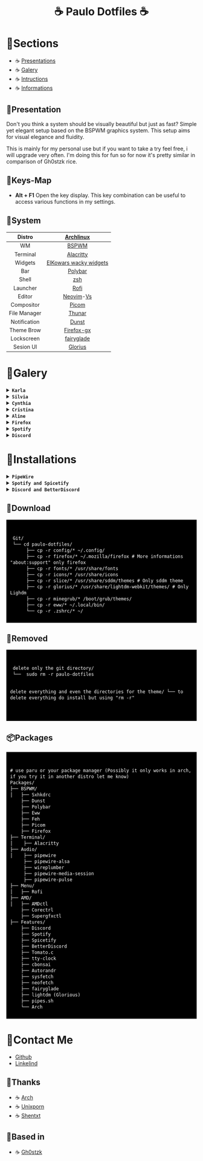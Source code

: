 <div align="center">
     <h1> ☕ Paulo Dotfiles ☕</h1>
 </div>
 
# 🌿Sections

- ☕ [Presentations](https://github.com/paulo-barbosa2006/paulo-dotfiles/tree/main#system)
- ☕ [Galery](https://github.com/paulo-barbosa2006/paulo-dotfiles/tree/main#galery)
- ☕ [Intructions](https://github.com/paulo-barbosa2006/paulo-dotfiles/tree/main#download)
- ☕ [Informations](https://github.com/paulo-barbosa2006/paulo-dotfiles/tree/main#contact-me)

## 🌿Presentation

Don't you think a system should be visually beautiful but just as fast? Simple yet elegant setup based on the BSPWM graphics system.
This setup aims for visual elegance and fluidity.

This is mainly for my personal use but if you want to take a try feel free, i will upgrade very often.
I'm doing this for fun so for now it's pretty similar in comparison of Gh0stzk rice.

## 🌿Keys-Map

- **Alt + F1** Open the key display. This key combination can be useful to access various functions in my settings.


## 🌿System

|    Distro    |                        [Archlinux](https://github.com/archlinux)               |
| :----------: | :----------------------------------------------------------------------------: |
|      WM      |                 [BSPWM](https://github.com/baskerville/bspwm)                  |
|   Terminal   |                         [Alacritty](https://alacritty)    
|   Widgets    |            [ElKowars wacky widgets](https://github.com/elkowar/eww)            |
|     Bar      |            [Polybar](https://github.com/polybar/polybar)                       |
|    Shell     |                [zsh](https://github.com/ohmyzsh/ohmyzsh)                       |
|   Launcher   |                   [Rofi](https://github.com/davatorium/rofi)                   |
|    Editor    | [Neovim](https://github.com/neovim/neovim)-[Vs](https://code.visualstudio.com/)|
|  Compositor  |              [Picom](https://github.com/FT-Labs/picom)                         |
| File Manager |              [Thunar](https://github.com/xfce-mirror/thunar)                   |
| Notification |              [Dunst](https://github.com/dunst-project/dunst)                   |
| Theme Brow   |              [Firefox-gx](https://github.com/Godiesc/firefox-gx)               |
| Lockscreen   |     [fairyglade](https://github.com/fairyglade/ly)                             |
| Sesion UI    |   [Glorius](https://github.com/thecmdrunner/lightdm-glorious-webkit2)          |

# 🌿Galery

<details>

<summary><b><code>Karla</code></b></summary>

![demo](/assets/karla.png)

</details>

<details>

<summary><b><code>Silvia</code></b></summary>

![demo](/assets/silvia.png)

</details>

<details>

<summary><b><code>Cynthia</code></b></summary>

![demo](/assets/chynthia.png)

</details>

<details>

<summary><b><code>Cristina</code></b></summary>

![demo](/assets/cristina.png)

</details>


<details>

<summary><b><code>Aline</code></b></summary>

![demo](/assets/aline.png)

</details>


<details>

<summary><b><code>Firefox</code></b></summary>

![demo](/assets/firefox_page.png)

</details>

<details>

<summary><b><code>Spotify</code></b></summary>

![demo](/assets/spicetify.png)

</details>

<details>

<summary><b><code>Discord</code></b></summary>

![demo](/assets/discord.png)

</details>

# 🌿Installations

<details>

<summary><b><code>PipeWire</code></b></summary>
<br>
Pulseaudio tends to cause a lot of problems in the long term, so the solution I found is to use pipewire.
<br>
<pre><code>
     sudo pacman -S pipewire pipewire-alsa wireplumber pipewire-media-session pipewire-pulse
     
</pre></code>
<br>
To avoid any conflicts with Pipewire or pipewire-pulse, you should uninstall PulseAudio completely from your system. To remove pulseaudio from Arch-based systems, run:
<pre><code>
     sudo pacman -Rns pulseaudio
     
</pre></code>
<br>
To disable PulseAudio services, you can run:
<pre><code>
     systemctl --user --now disable pulseaudio.service pulseaudio.socket
     
</pre></code>
<br>
To disable PulseAudio services, you can run:
<pre><code>
    systemctl --user mask pulseaudio
     
</pre></code>
<br>
Finally enable PipeWire audio server and WirePlumber session manager
<pre><code>
     systemctl --user --now enable pipewire pipewire-pulse wireplumber
     systemctl --user --now enable pipewire pipewire-pulse pipewire-media-session
     
</pre></code>
</details>

<details>

<summary><b><code>Spotify and Spicetify</code></b></summary>
<br>
Download spotify and spicetify
<pre><code>
     sudo pacman -S spotify-launcher
     curl -fsSL https://raw.githubusercontent.com/khanhas/spicetify-cli/master/install.sh | sh
     
</pre></code>
<br>
Authorize Spicetify and modify your Spotify
<pre><code>
     sudo chmod a+wr /opt/spotify
     sudo chmod a+wr /opt/spotify/Apps -R
     
</pre></code>

<pre><code>
     cd ~/spicetify-cli
     ./spicetify backup apply enable-devtool
     
</pre></code>
<br>
Downloading new themes
<pre><code>
    git clone https://github.com/morpheusthewhite/spicetify-themes.git
    cd spicetify-themes
    cp -r * ~/.config/spicetify/Themes
     
</pre></code>
Once installed, the themes are stored in “~/.config/spicetify/Themes/”.
     
<br>
Applying the new themes
<pre><code>
     cd ~/spicetify-cli”
     ./spicetify config current_theme THEMENAME
     ./spicetify apply
     ./spicetify config color_scheme SCHEMENAME
     ./spicetify apply
     
</pre></code>

<h3>List of spicetify themes</h3>
https://spicetify.app/docs/advanced-usage/themes/

I'm currently using https://github.com/Comfy-Themes/Spicetify?tab=readme-ov-file
![demo](/assets/spicetify.png)

</details>


<details>

<summary><b><code>Discord and BetterDiscord</code></b></summary>
<br>
Nobody wants to have the experience of opening discord and being presented with the beautiful news that discord needs to be updated.
Therefore, the ideal is to install the AUR discord-arch-electron and discord-update-skip-git.
"A simple script to fix Discord wanting to update while the update isn't in the repos." - discord-update-skip-git
<br>
<pre><code>
     git clone https://aur.archlinux.org/discord_arch_electron.git
     cd discord_arch_electron
     makepkg -si
     
</pre></code>
<pre><code>
     git clone https://aur.archlinux.org/discord-update-skip-git.git
     cd discord-update-skip-git
     makepkg -si
     
</pre></code>
     
<h3>BetterDiscordctl</h3>
<pre><code>
     $ curl -O https://raw.githubusercontent.com/bb010g/betterdiscordctl/master/betterdiscordctl
     $ chmod +x betterdiscordctl
     $ sudo mv betterdiscordctl /usr/local/bin
     $ sudo betterdiscordctl self-upgrade
     
</pre></code>

<h3>BetterDiscord</h3>
Replace [COMMAND] with install to install BD for the first time, reinstall to reinstall BD after a Discord update, or uninstall to uninstall an existing installation.
<pre><code>
    $ betterdiscordctl [COMMAND]
     
</pre></code>

<h3>List of betterdiscord themes</h3>
https://betterdiscord.app/themes

I'm currently using https://github.com/refact0r/midnight-discord/blob/master/flavors/midnight-catppuccin-macchiato.theme.css
I changed the theme css. If you installed the .config that I made available, you will have access to the theme in ~/.config/BetterDiscord/themes/
![demo](/assets/discord.png)

</details>
     
## 💾Download

<div style="background-color: black; color: white; padding: 10px;">
<pre><code>
 Git/ 
 └── cd paulo-dotfiles/
      ├── cp -r config/* ~/.config/
      ├── cp -r firefox/* ~/.mozilla/firefox # More informations "about:support" only firefox
      ├── cp -r fonts/* /usr/share/fonts
      ├── cp -r icons/* /usr/share/icons
      ├── cp -r slice/* /usr/share/sddm/themes # Only sddm theme 
      ├── cp -r glorius/* /usr/share/lightdm-webkit/themes/ # Only Lighdm 
      ├── cp -r minegrub/* /boot/grub/themes/
      ├── cp -r eww/* ~/.local/bin/
      └── cp -r .zshrc/* ~/
</code></pre>
</div>

## 💾Removed

<div style="background-color: black; color: white; padding: 10px;">
<pre><code>
 delete only the git directory/ 
 └──  sudo rm -r paulo-dotfiles 

 delete everything and even the directories for the theme/
 └──  to delete everything do install but using "rm -r"  
</code></pre>
</div>

## 📦Packages

<div style="background-color: black; color: white; padding: 10px;">
<pre><code>
# use paru or your package manager (Possibly it only works in arch, if you try it in another distro let me know)
Packages/
├── BSPWM/
│   ├── Sxhkdrc
    ├── Dunst
    ├── Polybar
    ├── Eww
    ├── Feh
    ├── Picom
    ├── Firefox
├── Terminal/
│    ├── Alacritty
├── Audio/
│    ├── pipewire
     ├── pipewire-alsa
     ├── wireplumber
     ├── pipewire-media-session
     ├── pipewire-pulse
├── Menu/
│   ├── Rofi
├── AMD/
│   ├── AMDctl
    ├── Corectrl
    ├── Supergfxctl
├── Features/
    ├── Discord
    ├── Spotify
    ├── Spicetify
    ├── BetterDiscord
    ├── Tomato.c
    ├── tty-clock
    ├── cbonsai
    ├── Autorandr
    ├── sysfetch
    ├── neofetch
    ├── fairyglade
    ├── lightdm (Glorious)
    ├── pipes.sh
    └── Arch
</code></pre>
</div>

# 🌿Contact Me

- [Github](https://github.com/paulo-barbosa2006/)
- [Linkelind]()

## 🌿Thanks

- ☕ [Arch](https://archlinux.org/)
- ☕ [Unixporn](https://www.reddit.com/r/unixporn/)
- ☕ [Shentxt](https://github.com/Shentxt/NordicBreeze)

## 🌿Based in 

- ☕ [Gh0stzk](https://github.com/gh0stzk/dotfiles)
